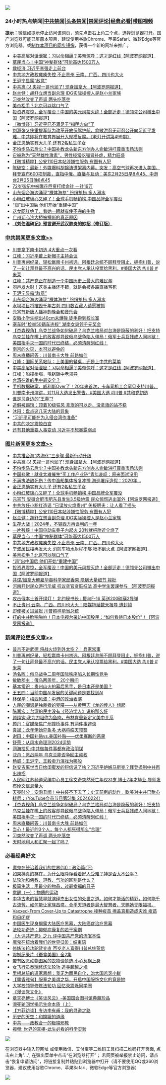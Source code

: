 ![](https://raw.githubusercontent.com/jsvpn/jsproxy/dev/64photo/fqnews-qr.jpg)

<div id="tt">
<h3>24小时热点禁闻|<a href="#%E4%B8%AD%E5%85%B1%E7%A6%81%E9%97%BB%E6%9B%B4%E5%A4%9A%E6%96%87%E7%AB%A0">中共禁闻</a>|<a href="#%E5%9B%BE%E7%89%87%E6%96%B0%E9%97%BB%E6%9B%B4%E5%A4%9A%E6%96%87%E7%AB%A0">头条禁闻</a>|<a href="#%E6%96%B0%E9%97%BB%E8%AF%84%E8%AE%BA%E6%9B%B4%E5%A4%9A%E6%96%87%E7%AB%A0">禁闻评论|<a href="#%E5%BF%85%E7%9C%8B%E7%BB%8F%E5%85%B8%E5%A5%BD%E6%96%87">经典必看</a>|<a href="https://fanb1.xyz/3" target="_blank">带图视频</a></h3>
<div><b>提示：</b>微信如提示停止访问该网页，须先点击右上角三个点，选择浏览器打开。国产浏览器可能已屏蔽本项目，建议使用谷歌Chrome、苹果Safari、微软Edge等官方浏览器。或<a href="%E5%88%B6%E4%BD%9Cgit%E7%A6%81%E9%97%BB%E9%95%9C%E5%83%8F.md">制作本项目的同步镜像</a>，获得一个新的网址来推广。</div>
<ul>

<li><a href="/cbnews/20240225/2005205.md">中美高层对话泄密：习以命相逼？美帝惊呼：这才是红线【阿波罗网报道】</a></li>
<li><a href="/topimagenews/20240225/2005190.md">草民当心！中国“神秘群体”可能高达1500万人</a></li>
<li><a href="/headline/20240225/2005189.md">救经济 习近平李强走上前台</a></li>
<li><a href="/topimagenews/20240225/2005181.md">中共地方政权瘫痪失控 不止贵州 云南、广西、四川也大火</a></li>
<li><a href="/cbnews/20240225/2005333.md">王沪宁显露“敌意”</a></li>
<li><a href="/topimagenews/20240225/2005419.md">中共离心! 央视一哥也润了! 现身加拿大 【阿波罗网报道】</a></li>
<li><a href="/topimagenews/20240225/2005233.md">赵兰健：胡舒立想当副总理 IDG实际操控人是赵小兰家族</a></li>
<li><a href="/comments/20240225/2005192.md">习突然改变了声调 两头吃落空</a></li>
<li><a href="/topimagenews/20240225/2005179.md">美帝松手？北京可以喘口气了</a></li>
<li><a href="/topimagenews/20240225/2005173.md">投资界震惊，全军覆没！中国的美元风投灭绝！全部迁走！德领先公司撤出中国【阿波罗网报道】</a></li>
<li><a href="/ssgc/20240225/2005337.md">〖微博谈〗习近平已不满足于“指明方向”了</a></li>
<li><a href="/sohnews/20240225/2005395.md">刘源张又侠重提军队为改革开放保驾护航，俞敏洪忍无可忍公开向习近平发难，中共即将在教育界展开大规模反腐。《老灯开讲第499期》</a></li>
<li><a href="/topimagenews/20240225/2005375.md">金正恩确实有大儿子 还有2名私生子女</a></li>
<li><a href="/topimagenews/20240225/2005405.md">不怕步马云后尘？中国补教龙头新东方创办人俞敏洪吁尊重市场法则</a></li>
<li><a href="/health/20240225/2005382.md">它被称为“天然雄性激素”，男性经常吃强肾补虚，精力旺盛</a></li>
<li><a href="/topimagenews/20240225/2005293.md">【微博精粹】公安110日本站涉嫌性服务 有图有人犯</a></li>
<li><a href="/sohnews/20240225/2005428.md">陈破空：最新！外媒爆料胡锦涛遭架离内幕。突发：高空气球再次进入美国。拜登宣布600项制裁，直指中俄。直播与互动：美东2月25日早8点45、中港台2月25日晚8点45</a></li>
<li><a href="/yule/20240225/2005210.md">72岁张纪中被曝花巨资打续命针 一针19万</a></li>
<li><a href="/cbnews/20240225/2005321.md">山东烟台海边涌现“裸体海参” 纷纷抢捞 多人溺水</a></li>
<li><a href="/topimagenews/20240225/2005371.md">小粉红玻璃心又碎了！全球手机畅销榜 中国品牌全军覆没</a></li>
<li><a href="/topimagenews/20240225/2005178.md">“润”出中国后 他们开始“重建中国”</a></li>
<li><a href="/cnnews/20240225/2005193.md">这女网红绝了，看她一眼就有使不完的牛劲</a></li>
<li><a href="/ccpdope/20240225/2005352.md">广州沥心沙大桥被撞断的真正原因</a></li>
<li><b><a href="/comments/20200207/1272816.md" target="_blank">《刘伯温碑记》预言避开武汉肺炎的妙招（修订版）</a></b></li>
</ul>
</div>

<div class="catlist">
<h3><a href="/cbnews/" target="_blank">中共禁闻</a><span><a href="/cbnews/" target="_blank" rel="nofollow">更多文章>></a></span></h3>
<ul>
<li><a href="/cbnews/20240226/2005511.md" target="_blank">川普拿下南卡初选 4大重点一次看</a></li>
<li><a href="/cbnews/20240226/2005497.md" target="_blank">江峰：习近平戴上新帽子主持会议</a></li>
<li><a href="/comments/20240226/2005495.md" target="_blank">川普再创纪录，轻松赢南卡州初选。阿根廷总统不顾拜登阻止，拥抱川普，说了一句让拜登最不高兴的话。民主党人承认投票给黑利。#美国大选 #川普 #米莱</a></li>
<li><a href="/cbnews/20240225/2005479.md" target="_blank">江峰：共产党正在制造一个中国历史上最大的难民潮</a></li>
<li><a href="/cbnews/20240225/2005372.md" target="_blank">闷声发大财！这类主播还不错，就是会被各路直播骂死</a></li>
<li><a href="/cbnews/20240225/2005333.md" target="_blank">王沪宁显露“敌意”</a></li>
<li><a href="/cbnews/20240225/2005321.md" target="_blank">山东烟台海边涌现“裸体海参” 纷纷抢捞 多人溺水</a></li>
<li><a href="/cbnews/20240225/2005124.md" target="_blank">水坝项目将摧毁千年古刹 四川数百藏人请愿被抓</a></li>
<li><a href="/cbnews/20240225/2005303.md" target="_blank">元宵节新唐人播神韵晚会和音乐会</a></li>
<li><a href="/cbnews/20240225/2005283.md" target="_blank">安徽小学生挖出40cm未爆弹 徒手搬到校长室</a></li>
<li><a href="/cbnews/20240225/2005282.md" target="_blank">塞车时“检举50辆车违规” 湖南女爽领千元奖金</a></li>
<li><a href="/comments/20240225/2005263.md" target="_blank">【杰森视角】乌克兰战争如何破局？乌克兰格局对台海是隐蔽的利好！把支持乌克兰挂在嘴上的政客却导致俄乌战争陷入僵局！俄军士兵互残成人间地狱！美国抬手灭一国的时代已终结，必须清醒划红线！</a></li>
<li><a href="/cbnews/20240225/2005259.md" target="_blank">南京的火灾，本可以避免的</a></li>
<li><a href="/comments/20240225/2005220.md" target="_blank">周末直播问答：川普南卡大胜 前路如何</a></li>
<li><a href="/cbnews/20240225/2005218.md" target="_blank">江峰：国际关系站队：上美国的餐桌，还是上中共的菜单</a></li>
<li><a href="/cbnews/20240225/2005205.md" target="_blank">中美高层对话泄密：习以命相逼？美帝惊呼：这才是红线【阿波罗网报道】</a></li>
<li><a href="/cbnews/20240225/2005143.md" target="_blank">江峰：船撞桥塌，甩锅砸中老领导</a></li>
<li><a href="/comments/20240225/2005123.md" target="_blank">台湾在谁的手中最安全？</a></li>
<li><a href="/comments/20240224/2005118.md" target="_blank">手机数据破案，威利斯Over了！20年来首次，卡车司机工会罕见支持川普。川普南卡州演讲，对11月大选发出警告。#美国大选 #川普 #共和党初选</a></li>
<li><a href="/comments/20240224/2005111.md" target="_blank">谁是习身边的“王莽”?</a></li>
<li><a href="/cbnews/20240224/2005023.md" target="_blank">造假被踢馆：顶着10级狂风 拿旗的可以走、没拿旗的站不稳</a></li>
<li><a href="/cbnews/20240224/2005022.md" target="_blank">沐阳：盘点这几天大陆的异象</a></li>
<li><a href="/cbnews/20240224/2004981.md" target="_blank">“习近平可能在为入侵台湾作准备”</a></li>
<li><a href="/cbnews/20240224/2004980.md" target="_blank">中共的决定震惊白宫</a></li>
<li><a href="/cbnews/20240224/2004970.md" target="_blank">还有其他重要人事变动 习近平不想暴露弱点</a></li>

</ul>
</div>
<div class="catlist">
<h3><a href="/topimagenews/" target="_blank">图片新闻</a><span><a href="/topimagenews/" target="_blank" rel="nofollow">更多文章>></a></span></h3>
<ul>
<li><a href="/topimagenews/20240225/2005442.md" target="_blank">中共推台海“内海化”三步骤 最新行动升级</a></li>
<li><a href="/topimagenews/20240225/2005419.md" target="_blank">中共离心! 央视一哥也润了! 现身加拿大 【阿波罗网报道】</a></li>
<li><a href="/topimagenews/20240225/2005405.md" target="_blank">不怕步马云后尘？中国补教龙头新东方创办人俞敏洪吁尊重市场法则</a></li>
<li><a href="/topimagenews/20240225/2005404.md" target="_blank">中国悲歌！就业太难催生“买工作产业链”青年哀叹：原来面试没用</a></li>
<li><a href="/topimagenews/20240225/2005388.md" target="_blank">不满执法酿死伤？传中渔船集体报复冲撞 海巡署斥造假：2020年&#8230;</a></li>
<li><a href="/topimagenews/20240225/2005375.md" target="_blank">金正恩确实有大儿子 还有2名私生子女</a></li>
<li><a href="/topimagenews/20240225/2005371.md" target="_blank">小粉红玻璃心又碎了！全球手机畅销榜 中国品牌全军覆没</a></li>
<li><a href="/topimagenews/20240225/2005359.md" target="_blank">元宵节 安徽合肥市肥东县发生3.5级地震 民众惊慌逃出室外【阿波罗网报道】</a></li>
<li><a href="/topimagenews/20240225/2005353.md" target="_blank">中共放任小粉红造谣 “日谍放火烧贵州” 矢板明夫：让人看了摇头</a></li>
<li><a href="/topimagenews/20240225/2005293.md" target="_blank">【微博精粹】公安110日本站涉嫌性服务 有图有人犯</a></li>
<li><a href="/topimagenews/20240225/2005233.md" target="_blank">赵兰健：胡舒立想当副总理 IDG实际操控人是赵小兰家族</a></li>
<li><a href="/topimagenews/20240225/2005216.md" target="_blank">生存大战！2024年，不容西方再误判的一年</a></li>
<li><a href="/topimagenews/20240225/2005191.md" target="_blank">一片残骸！中国电动车巷子内起火 20秒就把附近全烧了</a></li>
<li><a href="/topimagenews/20240225/2005190.md" target="_blank">草民当心！中国“神秘群体”可能高达1500万人</a></li>
<li><a href="/topimagenews/20240225/2005181.md" target="_blank">中共地方政权瘫痪失控 不止贵州 云南、广西、四川也大火</a></li>
<li><a href="/topimagenews/20240225/2005180.md" target="_blank">宁波居民楼再发大火 消防车喷水射程不够 喷不到火点【阿波罗网报道】</a></li>
<li><a href="/topimagenews/20240225/2005179.md" target="_blank">美帝松手？北京可以喘口气了</a></li>
<li><a href="/topimagenews/20240225/2005178.md" target="_blank">“润”出中国后 他们开始“重建中国”</a></li>
<li><a href="/topimagenews/20240225/2005173.md" target="_blank">投资界震惊，全军覆没！中国的美元风投灭绝！全部迁走！德领先公司撤出中国【阿波罗网报道】</a></li>
<li><a href="/topimagenews/20240224/2005116.md" target="_blank">共谍/加拿大解雇华裔科学家邱香果 隐瞒大量细节 挨批</a></li>
<li><a href="/topimagenews/20240224/2005090.md" target="_blank">河南开封民众游行示威 抗议贪官贪赃枉法 高中学生罢课参与 【阿波罗网报道】</a></li>
<li><a href="/topimagenews/20240224/2005038.md" target="_blank">攻击俄本土首开绿灯！ 北约秘书长 : 援乌F-16 英送200硫磺2导弹</a></li>
<li><a href="/topimagenews/20240224/2005037.md" target="_blank">不止贵州 云南、广西、四川也大火！陆媒拖延数天报导 遭封锁</a></li>
<li><a href="/topimagenews/20240224/2005021.md" target="_blank">即使被关进监狱 川普照样能当总统</a></li>
<li><a href="/topimagenews/20240224/2004997.md" target="_blank">打的中共脸啪啪响！日本电视台采访中国股民：“如何看待日本股价”！【阿波罗网报道】</a></li>

</ul>
</div>
<div class="catlist">
<h3><a href="/comments/" target="_blank">新闻评论</a><span><a href="/comments/" target="_blank" rel="nofollow">更多文章>></a></span></h3>
<ul>
<li><a href="/comments/20240226/2005510.md" target="_blank">普京不讲武德 将战火烧到外太空？｜兵家常事</a></li>
<li><a href="/comments/20240226/2005495.md" target="_blank">川普再创纪录，轻松赢南卡州初选。阿根廷总统不顾拜登阻止，拥抱川普，说了一句让拜登最不高兴的话。民主党人承认投票给黑利。#美国大选 #川普 #米莱</a></li>
<li><a href="/comments/20240225/2005488.md" target="_blank">汤名晖：俄乌战争二周年国际秩序陷入长期性竞争</a></li>
<li><a href="/comments/20240225/2005484.md" target="_blank">敏敏郡主：俄乌两周年，20个瞬间</a></li>
<li><a href="/comments/20240225/2005483.md" target="_blank">基本常识：贵州山火的幕后黑手，是日本还是美国？</a></li>
<li><a href="/comments/20240225/2005482.md" target="_blank">王五四：当前中国AI发展的关键问题是要找到AI</a></li>
<li><a href="/comments/20240225/2005481.md" target="_blank">林保华：梅西风波：中港的政治表演</a></li>
<li><a href="/comments/20240225/2005480.md" target="_blank">人民的嘲讽是独裁者的梦魇——从黄明志《龙的传人》想起</a></li>
<li><a href="/comments/20240225/2005470.md" target="_blank">陈嘉宏：台湾的民主没有《经济学人》说的那么好</a></li>
<li><a href="/comments/20240225/2005469.md" target="_blank">颜纯钩:我为刀俎你为鱼肉，布林肯重新定义美中关系</a></li>
<li><a href="/comments/20240225/2005468.md" target="_blank">颜丹：官媒聚焦广州撞桥事件 有两件事避谈</a></li>
<li><a href="/comments/20240225/2005467.md" target="_blank">袁斌：龙年伊始异象多 大祸将临天预警</a></li>
<li><a href="/comments/20240225/2005466.md" target="_blank">谢田：中国补贴vs.美国补贴——优柔寡断的恶果</a></li>
<li><a href="/comments/20240225/2005453.md" target="_blank">舒荣：从风水命理测2024运势</a></li>
<li><a href="/comments/20240225/2005452.md" target="_blank">网海拾贝:中共做每件事都有政治阴谋</a></li>
<li><a href="/comments/20240225/2005451.md" target="_blank">沈舟：恶战两年 乌克兰能否争回主动权</a></li>
<li><a href="/comments/20240225/2005450.md" target="_blank">杨威：王沪宁、王毅卖力演戏为哪般</a></li>
<li><a href="/comments/20240225/2005424.md" target="_blank">赵安吉离世当日给闺蜜发的短信说了啥？习近平妒嫉马斯克？拜登遏制中共再出辣招</a></li>
<li><a href="/comments/20240225/2005319.md" target="_blank">人民网江苏频道采编中心员工徐文奇突然死亡年仅31岁 博士7年才毕业 导师发布悼文信息量大</a></li>
<li><a href="/comments/20240225/2005310.md" target="_blank">天亮时分：安洵丑闻！中共装不下去了；史无前例的动作，欧美对中共已耐心耗尽；（YouTube会员节目第51集 20240224）</a></li>
<li><a href="/comments/20240225/2005263.md" target="_blank">【杰森视角】乌克兰战争如何破局？乌克兰格局对台海是隐蔽的利好！把支持乌克兰挂在嘴上的政客却导致俄乌战争陷入僵局！俄军士兵互残成人间地狱！美国抬手灭一国的时代已终结，必须清醒划红线！</a></li>
<li><a href="/comments/20240225/2005220.md" target="_blank">周末直播问答：川普南卡大胜 前路如何</a></li>
<li><a href="/comments/20240225/2005207.md" target="_blank">当心！最近的3个人，每个人都死得那么“合理”</a></li>
<li><a href="/comments/20240225/2005192.md" target="_blank">习突然改变了声调 两头吃落空</a></li>
<li><a href="/comments/20240225/2005175.md" target="_blank">天时地利人和汇聚一起了吗？</a></li>

</ul>
</div>

<div class="catlist">
<h3>必看经典好文</h3>
<ul>
<li><a href="/topimagenews/20180602/951960.md" target="_blank">魔鬼在统治着我们的世界(13)：政治篇(下)</a></li>
<li><a href="/comments/20200623/1346844.md" target="_blank">如果神真的存在，为什么眼睁睁看着好人受难？神是否太不公平？</a></li>
<li><a href="/comments/20220329/1711172.md" target="_blank">法轮功和佛教、道教、气功的区别是什么？</a></li>
<li><a href="/comments/20221023/1801109.md" target="_blank">极简生活：用最少的物品，过最幸福的日子</a></li>
<li><a href="/comments/20200810/1377609.md" target="_blank">觉醒（一）：物质的运动</a></li>
<li><a href="/comments/20210420/1529876.md" target="_blank">中华古老的智慧早就演绎杰出女性的处世之道。如何才能活的精彩，如何能千古流芳，如何能让家族昌盛。合乎天道者是最大智慧者，天赐她无限福报。</a></li>
<li><a href="/comments/20230812/1919435.md" target="_blank">Vaxxed-From Cover-Up to Catastrophe 接种疫苗 掩盖真相造成灾难 疫苗和自闭症</a></li>
<li><a href="/comments/20230815/1920336.md" target="_blank">中国医生现身揭露大陆医疗黑幕，大陆癌症治疗黑幕</a></li>
<li><a href="/cbnews/20220708/1755180.md" target="_blank">法轮功奇迹：抑郁症康复的若干案例</a></li>
<li><a href="/bookonline/20131116/201045.md" target="_blank">《九评共产党》之九 评中国共产党的流氓本性</a></li>
<li><a href="/comments/20181228/1054609.md" target="_blank">魔鬼在统治着我们的世界(28)：结束语</a></li>
<li><a href="/comments/20210720/1502969.md" target="_blank">修炼法轮功驼背变直 百岁老人喜得川普总统贺信</a></li>
<li><a href="/ccpdope/20210120/1471113.md" target="_blank">震撼纪录片《蚕食美国》全2集</a></li>
<li><a href="/lifebaike/20180811/984246.md" target="_blank">带有凶恶动物图案的衣物请慎选 小心惹祸上身</a></li>
<li><a href="/topimagenews/20210720/1544658.md" target="_blank">女飞行员泰瑞修炼法轮功 追寻超越之境</a></li>
<li><a href="/tculture/20171201/863884.md" target="_blank">里根总统的道家思想：我无为而民自化，治大国若烹小鲜</a></li>
<li><a href="/bannedvideo/20201203/1441331.md" target="_blank">【馨香雅句】服章之美谓之华，开启中国服饰文化的竟是她</a></li>
<li><a href="/cbnews/20210517/1548104.md" target="_blank">大学校领导修炼法轮功 回忆录震烁同学圈</a></li>
<li><a href="/comments/20200521/783167.md" target="_blank">《漫谈党文化》</a></li>
<li><a href="/comments/20220925/1789151.md" target="_blank">章天亮博士《笑谈风云》-美国国会图书馆典藏珍品</a></li>
<li><a href="/cbnews/20230821/1923149.md" target="_blank">濒死轮回学揭示生命本质（上）</a></li>
<li><a href="/comments/20210804/1600181.md" target="_blank">【方菲访谈】专访李有甫：我的寻道之路</a></li>
<li><a href="/cbnews/20190219/1083302.md" target="_blank">历史的天空：和嫦娥的道缘</a></li>
<li><a href="/comments/20220331/1712636.md" target="_blank">中共——政教合一的极端邪教</a></li>
<li><a href="/aomi/supernatural/20150313/374665.md" target="_blank">视频: 世界的真相-此生必看的科学实验</a></li>

</ul>
</div>

![](https://raw.githubusercontent.com/jsvpn/jsproxy/dev/64photo/fqnews-qr.jpg)

在浏览器中输入短网址 或使用微信、支付宝等二维码工具扫描二维码打开页面, 点击右上角"...", 在弹出菜单中点击“在浏览器打开”； 若网页被举报禁止访问，请点击“恢复申请访问”，将链接复制并粘贴到浏览器中打开（请不要使用QQ或360浏览器，建议使用谷歌Chrome、苹果Safari、微软Edge等官方浏览器）

![](https://raw.githubusercontent.com/jsvpn/jsproxy/dev/64photo/wx.jpg)